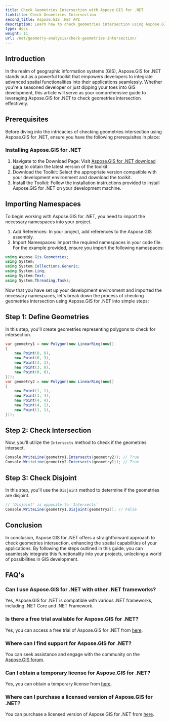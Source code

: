 ```yaml
---
title: Check Geometries Intersection with Aspose.GIS for .NET
linktitle: Check Geometries Intersection
second_title: Aspose.GIS .NET API
description: Learn how to check geometries intersection using Aspose.GIS for .NET with step-by-step guidance. Enhance your GIS development effortlessly.
type: docs
weight: 11
url: /net/geometry-analysis/check-geometries-intersection/
---
```

## Introduction
In the realm of geographic information systems (GIS), Aspose.GIS for .NET stands out as a powerful toolkit that empowers developers to integrate advanced spatial functionalities into their applications seamlessly. Whether you're a seasoned developer or just dipping your toes into GIS development, this article will serve as your comprehensive guide to leveraging Aspose.GIS for .NET to check geometries intersection effectively.
## Prerequisites
Before diving into the intricacies of checking geometries intersection using Aspose.GIS for .NET, ensure you have the following prerequisites in place:
### Installing Aspose.GIS for .NET
1. Navigate to the Download Page: Visit [Aspose.GIS for .NET download page](https://releases.aspose.com/gis/net/) to obtain the latest version of the toolkit.
2. Download the Toolkit: Select the appropriate version compatible with your development environment and download the toolkit.
3. Install the Toolkit: Follow the installation instructions provided to install Aspose.GIS for .NET on your development machine.

## Importing Namespaces
To begin working with Aspose.GIS for .NET, you need to import the necessary namespaces into your project.
1. Add References: In your project, add references to the Aspose.GIS assembly.
2. Import Namespaces: Import the required namespaces in your code file. For the example provided, ensure you import the following namespaces:
```csharp
using Aspose.Gis.Geometries;
using System;
using System.Collections.Generic;
using System.Linq;
using System.Text;
using System.Threading.Tasks;
```

Now that you have set up your development environment and imported the necessary namespaces, let's break down the process of checking geometries intersection using Aspose.GIS for .NET into simple steps:
## Step 1: Define Geometries
In this step, you'll create geometries representing polygons to check for intersection.
```csharp
var geometry1 = new Polygon(new LinearRing(new[]
{
    new Point(0, 0),
    new Point(0, 3),
    new Point(3, 3),
    new Point(3, 0),
    new Point(0, 0),
}));
var geometry2 = new Polygon(new LinearRing(new[]
{
    new Point(1, 1),
    new Point(1, 4),
    new Point(4, 4),
    new Point(4, 1),
    new Point(1, 1),
}));
```
## Step 2: Check Intersection
Now, you'll utilize the `Intersects` method to check if the geometries intersect.
```csharp
Console.WriteLine(geometry1.Intersects(geometry2)); // True
Console.WriteLine(geometry2.Intersects(geometry1)); // True
```
## Step 3: Check Disjoint
In this step, you'll use the `Disjoint` method to determine if the geometries are disjoint.
```csharp
// 'Disjoint' is opposite to 'Intersects'
Console.WriteLine(geometry1.Disjoint(geometry2)); // False
```

## Conclusion
In conclusion, Aspose.GIS for .NET offers a straightforward approach to check geometries intersection, enhancing the spatial capabilities of your applications. By following the steps outlined in this guide, you can seamlessly integrate this functionality into your projects, unlocking a world of possibilities in GIS development.
## FAQ's
### Can I use Aspose.GIS for .NET with other .NET frameworks?
Yes, Aspose.GIS for .NET is compatible with various .NET frameworks, including .NET Core and .NET Framework.
### Is there a free trial available for Aspose.GIS for .NET?
Yes, you can access a free trial of Aspose.GIS for .NET from [here](https://releases.aspose.com/).
### Where can I find support for Aspose.GIS for .NET?
You can seek assistance and engage with the community on the [Aspose.GIS forum](https://forum.aspose.com/c/gis/33).
### Can I obtain a temporary license for Aspose.GIS for .NET?
Yes, you can obtain a temporary license from [here](https://purchase.aspose.com/temporary-license/).
### Where can I purchase a licensed version of Aspose.GIS for .NET?
You can purchase a licensed version of Aspose.GIS for .NET from [here](https://purchase.aspose.com/buy).
